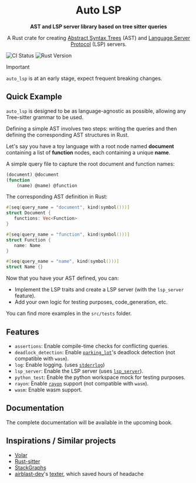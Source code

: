 <div align="center">
  <h1>Auto LSP</h1>
  <p>
    <strong>AST and LSP server library based on tree sitter queries</strong>
  </p>


A Rust crate for creating [Abstract Syntax Trees](https://en.wikipedia.org/wiki/Abstract_syntax_tree) (AST)
and [Language Server Protocol](https://microsoft.github.io/language-server-protocol/) (LSP) servers.

 </div> 

![CI Status](https://github.com/adclz/auto-lsp/actions/workflows/ci.yml/badge.svg)
![Rust Version](https://img.shields.io/badge/rustc-1.83.0%2B-orange)

> [!IMPORTANT]
> `auto_lsp` is at an early stage, expect frequent breaking changes. 

## Quick Example

`auto_lsp` is designed to be as language-agnostic as possible, allowing any Tree-sitter grammar to be used.

Defining a simple AST involves two steps: writing the queries and then defining the corresponding AST structures in Rust.

Let's say you have a toy language with a root node named **document** containing a list of **function** nodes, each containing a unique **name**.

A simple query file to capture the root document and function names:

```lisp
(document) @document
(function
    (name) @name) @function
```

The corresponding AST definition in Rust:

```rust
#[seq(query_name = "document", kind(symbol()))]
struct Document {
   functions: Vec<Function>
}

#[seq(query_name = "function", kind(symbol()))]
struct Function {
   name: Name
}

#[seq(query_name = "name", kind(symbol()))]
struct Name {}  
```

Now that you have your AST defined, you can:
 - Implement the LSP traits and create a LSP server (with the `lsp_server` feature).
 - Add your own logic for testing purposes, code_generation, etc.

You can find more examples in the `src/tests` folder.

## Features

- `assertions`: Enable compile-time checks for conflicting queries.
- `deadlock_detection`: Enable [`parking_lot`](https://crates.io/crates/parking_lot)'s deadlock detection (not compatible with `wasm`).
- `log`: Enable logging. (uses [`stderrlog`](https://crates.io/crates/stderrlog))
- `lsp_server`: Enable the LSP server (uses [`lsp_server`](https://crates.io/crates/lsp-server)).
- `python_test`: Enable the python workspace mock for testing purposes.
- `rayon`: Enable [`rayon`](https://crates.io/crates/rayon) support (not compatible with `wasm`).
- `wasm`: Enable wasm support.

## Documentation

The complete documentation will be available in the upcoming book.

## Inspirations / Similar projects

- [Volar](https://volarjs.dev/)
- [Rust-sitter](https://github.com/hydro-project/rust-sitter)
- [StackGraphs](https://github.com/github/stack-graphs)
- [airblast-dev](https://github.com/airblast-dev)'s [texter](https://github.com/airblast-dev/texter), which saved hours of headache